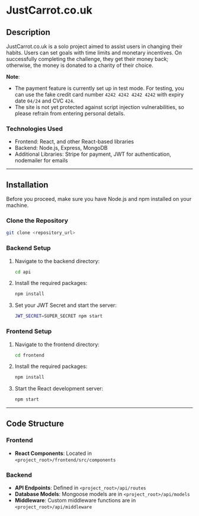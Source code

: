 # JustCarrot.co.uk

## Description

JustCarrot.co.uk is a solo project aimed to assist users in changing their habits. Users can set goals with time limits and monetary incentives. On successfully completing the challenge, they get their money back; otherwise, the money is donated to a charity of their choice.

**Note**: 
- The payment feature is currently set up in test mode. For testing, you can use the fake credit card number `4242 4242 4242 4242` with expiry date `04/24` and CVC `424`.
- The site is not yet protected against script injection vulnerabilities, so please refrain from entering personal details.

### Technologies Used

- Frontend: React, and other React-based libraries
- Backend: Node.js, Express, MongoDB
- Additional Libraries: Stripe for payment, JWT for authentication, nodemailer for emails

---

## Installation

Before you proceed, make sure you have Node.js and npm installed on your machine.

### Clone the Repository

```bash
git clone <repository_url>
```

### Backend Setup

1. Navigate to the backend directory:

    ```bash
    cd api
    ```

2. Install the required packages:

    ```bash
    npm install
    ```

3. Set your JWT Secret and start the server:

    ```bash
    JWT_SECRET=SUPER_SECRET npm start
    ```

### Frontend Setup

1. Navigate to the frontend directory:

    ```bash
    cd frontend
    ```

2. Install the required packages:

    ```bash
    npm install
    ```

3. Start the React development server:

    ```bash
    npm start
    ```

---

## Code Structure

### Frontend

- **React Components**: Located in `<project_root>/frontend/src/components`

### Backend

- **API Endpoints**: Defined in `<project_root>/api/routes`
- **Database Models**: Mongoose models are in `<project_root>/api/models`
- **Middleware**: Custom middleware functions are in `<project_root>/api/middleware`

